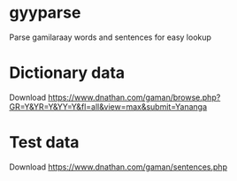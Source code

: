 # gyyparse
Parse gamilaraay words and sentences for easy lookup

# Dictionary data
Download https://www.dnathan.com/gaman/browse.php?GR=Y&YR=Y&YY=Y&fl=all&view=max&submit=Yananga

# Test data
Download https://www.dnathan.com/gaman/sentences.php